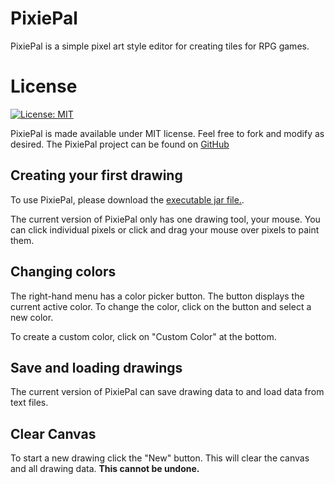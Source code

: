 ﻿# PixiePal 

PixiePal is a simple pixel art style editor for creating tiles for RPG games. 


# License

[![License: MIT](https://img.shields.io/badge/License-MIT-yellow.svg)](https://opensource.org/licenses/MIT)

PixiePal is made available under MIT license. Feel free to fork and modify as desired. The PixiePal project can be found on [GitHub](https://github.com/RaneWallin/PixiePal)


## Creating your first drawing

To use PixiePal, please download the [executable jar file.](http://ranewallin.com/PixiePal.jar).

The current version of PixiePal only has one drawing tool, your mouse. You can click individual pixels or click and drag your mouse over pixels to paint them.

## Changing colors

The right-hand menu has a color picker button. The button displays the current active color. To change the color, click on the button and select a new color. 

To create a custom color, click on "Custom Color" at the bottom.

## Save and loading drawings

The current version of PixiePal can save drawing data to and load data from text files. 

## Clear Canvas

To start a new drawing click the "New" button. This will clear the canvas and all drawing data. **This cannot be undone.**
